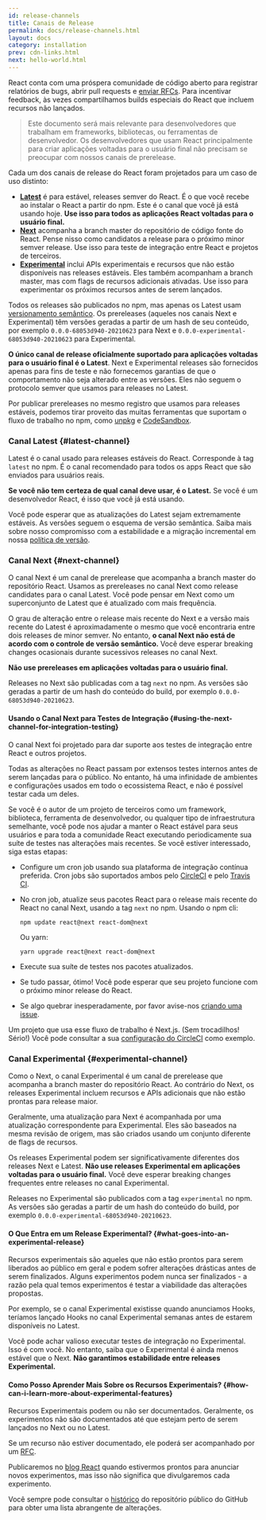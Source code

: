 ```yaml
---
id: release-channels
title: Canais de Release
permalink: docs/release-channels.html
layout: docs
category: installation
prev: cdn-links.html
next: hello-world.html
---
```


React conta com uma próspera comunidade de código aberto para registrar relatórios de bugs, abrir pull requests e [enviar RFCs](https://github.com/reactjs/rfcs). Para incentivar feedback, às vezes compartilhamos builds especiais do React que incluem recursos não lançados.

> Este documento será mais relevante para desenvolvedores que trabalham em frameworks, bibliotecas, ou ferramentas de desenvolvedor. Os desenvolvedores que usam React principalmente para criar aplicações voltadas para o usuário final não precisam se preocupar com nossos canais de prerelease.

Cada um dos canais de release do React foram projetados para um caso de uso distinto:

- [**Latest**](#latest-channel) é para estável, releases semver do React. É o que você recebe ao instalar o React a partir do npm. Este é o canal que você já está usando hoje. **Use isso para todos as aplicações React voltadas para o usuário final.**
- [**Next**](#next-channel) acompanha a branch master do repositório de código fonte do React. Pense nisso como candidatos a release para o próximo minor semver release. Use isso para teste de integração entre React e projetos de terceiros.
- [**Experimental**](#experimental-channel) inclui APIs experimentais e recursos que não estão disponíveis nas releases estáveis. Eles também acompanham a branch master, mas com flags de recursos adicionais ativadas. Use isso para experimentar os próximos recursos antes de serem lançados.

Todos os releases são publicados no npm, mas apenas os Latest usam [versionamento semântico](/docs/faq-versioning.html). Os prereleases (aqueles nos canais Next e Experimental) têm versões geradas a partir de um hash de seu conteúdo, por exemplo `0.0.0-68053d940-20210623` para Next e `0.0.0-experimental-68053d940-20210623` para Experimental.

**O único canal de release oficialmente suportado para aplicações voltadas para o usuário final é o Latest**. Next e Experimental releases são fornecidos apenas para fins de teste e não fornecemos garantias de que o comportamento não seja alterado entre as versões. Eles não seguem o protocolo semver que usamos para releases no Latest.

Por publicar prereleases no mesmo registro que usamos para releases estáveis, podemos tirar proveito das muitas ferramentas que suportam o fluxo de trabalho no npm, como [unpkg](https://unpkg.com) e [CodeSandbox](https://codesandbox.io).

### Canal Latest {#latest-channel}

Latest é o canal usado para releases estáveis do React. Corresponde à tag `latest` no npm. É o canal recomendado para todos os apps React que são enviados para usuários reais.

**Se você não tem certeza de qual canal deve usar, é o Latest.** Se você é um desenvolvedor React, é isso que você já está usando.

Você pode esperar que as atualizações do Latest sejam extremamente estáveis. As versões seguem o esquema de versão semântica. Saiba mais sobre nosso compromisso com a estabilidade e a migração incremental em nossa [política de versão](/docs/faq-versioning.html).

### Canal Next {#next-channel}

O canal Next é um canal de prerelease que acompanha a branch master do repositório React. Usamos as prereleases no canal Next como release candidates para o canal Latest. Você pode pensar em Next como um superconjunto de Latest que é atualizado com mais frequência.

O grau de alteração entre o release mais recente do Next e a versão mais recente do Latest é aproximadamente o mesmo que você encontraria entre dois releases de minor semver. No entanto, **o canal Next não está de acordo com o controle de versão semântico.** Você deve esperar breaking changes ocasionais durante sucessivos releases no canal Next.

**Não use prereleases em aplicações voltadas para o usuário final.**

Releases no Next são publicadas com a tag `next` no npm. As versões são geradas a partir de um hash do conteúdo do build, por exemplo `0.0.0-68053d940-20210623`.

#### Usando o Canal Next para Testes de Integração {#using-the-next-channel-for-integration-testing}

O canal Next foi projetado para dar suporte aos testes de integração entre React e outros projetos.

Todas as alterações no React passam por extensos testes internos antes de serem lançadas para o público. No entanto, há uma infinidade de ambientes e configurações usados em todo o ecossistema React, e não é possível testar cada um deles.

Se você é o autor de um projeto de terceiros como um framework, biblioteca, ferramenta de desenvolvedor, ou qualquer tipo de infraestrutura semelhante, você pode nos ajudar a manter o React estável para seus usuários e para toda a comunidade React executando periodicamente sua suíte de testes nas alterações mais recentes. Se você estiver interessado, siga estas etapas:

- Configure um cron job usando sua plataforma de integração contínua preferida. Cron jobs são suportados ambos pelo [CircleCI](https://circleci.com/docs/2.0/triggers/#scheduled-builds) e pelo [Travis CI](https://docs.travis-ci.com/user/cron-jobs/).
- No cron job, atualize seus pacotes React para o release mais recente do React no canal Next, usando a tag `next` no npm. Usando o npm cli:

  ```console
  npm update react@next react-dom@next
  ```

  Ou yarn:

  ```console
  yarn upgrade react@next react-dom@next
  ```
- Execute sua suíte de testes nos pacotes atualizados.
- Se tudo passar, ótimo! Você pode esperar que seu projeto funcione com o próximo minor release do React.
- Se algo quebrar inesperadamente, por favor avise-nos [criando uma issue](https://github.com/facebook/react/issues).

Um projeto que usa esse fluxo de trabalho é Next.js. (Sem trocadilhos! Sério!) Você pode consultar a sua [configuração do CircleCI](https://github.com/zeit/next.js/blob/c0a1c0f93966fe33edd93fb53e5fafb0dcd80a9e/.circleci/config.yml) como exemplo.

### Canal Experimental {#experimental-channel}

Como o Next, o canal Experimental é um canal de prerelease que acompanha a branch master do repositório React. Ao contrário do Next, os releases Experimental incluem recursos e APIs adicionais que não estão prontas para release maior.

Geralmente, uma atualização para Next é acompanhada por uma atualização correspondente para Experimental. Eles são baseados na mesma revisão de origem, mas são criados usando um conjunto diferente de flags de recursos.

Os releases Experimental podem ser significativamente diferentes dos releases Next e Latest. **Não use releases Experimental em aplicações voltadas para o usuário final.** Você deve esperar breaking changes frequentes entre releases no canal Experimental.

Releases no Experimental são publicados com a tag `experimental` no npm. As versões são geradas a partir de um hash do conteúdo do build, por exemplo `0.0.0-experimental-68053d940-20210623`.

#### O Que Entra em um Release Experimental? {#what-goes-into-an-experimental-release}

Recursos experimentais são aqueles que não estão prontos para serem liberados ao público em geral e podem sofrer alterações drásticas antes de serem finalizados. Alguns experimentos podem nunca ser finalizados - a razão pela qual temos experimentos é testar a viabilidade das alterações propostas.

Por exemplo, se o canal Experimental existisse quando anunciamos Hooks, teríamos lançado Hooks no canal Experimental semanas antes de estarem disponíveis no Latest.

Você pode achar valioso executar testes de integração no Experimental. Isso é com você. No entanto, saiba que o Experimental é ainda menos estável que o Next. **Não garantimos estabilidade entre releases Experimental.**

#### Como Posso Aprender Mais Sobre os Recursos Experimentais? {#how-can-i-learn-more-about-experimental-features}

Recursos Experimentais podem ou não ser documentados. Geralmente, os experimentos não são documentados até que estejam perto de serem lançados no Next ou no Latest.

Se um recurso não estiver documentado, ele poderá ser acompanhado por um [RFC](https://github.com/reactjs/rfcs).

Publicaremos no [blog React](/blog) quando estivermos prontos para anunciar novos experimentos, mas isso não significa que divulgaremos cada experimento.

Você sempre pode consultar o [histórico](https://github.com/facebook/react/commits/main) do repositório público do GitHub para obter uma lista abrangente de alterações.